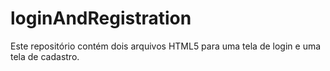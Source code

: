 # loginAndRegistration
Este repositório contém dois arquivos HTML5 para uma tela de login e uma tela de cadastro.

